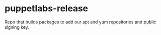 puppetlabs-release
==================

Repo that builds packages to add our apt and yum repositories and public signing key.